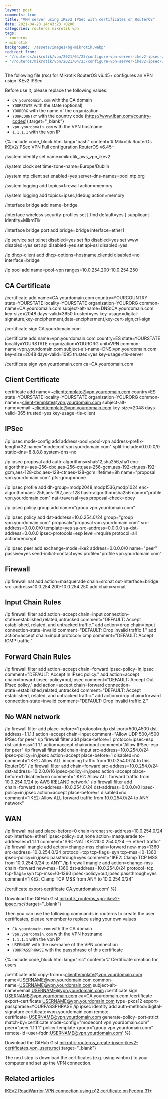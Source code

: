 ```yaml
---
layout: post
comments: true
title: "VPN server using IKEv2 IPSec with certificates on RouterOS"
date: 2021-04-23 14:43:23 +0200
categories: routeros mikrotik vpn
tags:
- routeros
- mikrotik
background: '/assets/images/bg-mikrotik.webp'
redirect_from: 
- "/routeros/mikrotik/vpn/2021/04/23/configure-vpn-server-ikev2-ipsec-with-certificates-mikrotik-routeros.html"
- "/routeros/mikrotik/vpn/2021/04/23/configure-vpn-server-ikev2-ipsec-with-certificates-mikrotik-routeros/"
---
```


The following file (rsc) for Mikrotik RouterOS v6.45+ configures an VPN usign IKEv2 IPSec

Before use it, please replace the following values:

- `CA.yourdomain.com` with the CA domain
- `YOURSTATE` with the state (optional)
- `YOURORG` with the name of the organization
- `YOURCOUNTRY` with the country code (https://www.iban.com/country-codes){:target="_blank"}
- `vpn.yourdomain.com` with the VPN hostname
- `1.1.1.1` with the vpn IP

{% include code_block.html lang="bash" content='# Mikrotik RouterOs IKEv2/IPSec VPN Full configuration RouterOS v6.45+

/system identity
set name=mikrotik_aws_vpn_ikev2

/system clock
set time-zone-name=Europe/Dublin

/system ntp client
set enabled=yes server-dns-names=pool.ntp.org

/system logging
add topics=firewall action=memory

/system logging 
add topics=ipsec,!debug action=memory

/interface bridge
add name=bridge

/interface wireless security-profiles
set [ find default=yes ] supplicant-identity=MikroTik

/interface bridge port
add bridge=bridge interface=ether1

/ip service
set telnet disabled=yes
set ftp disabled=yes
set www disabled=yes
set api disabled=yes
set api-ssl disabled=yes

/ip dhcp-client
add dhcp-options=hostname,clientid disabled=no interface=bridge

/ip pool
add name=pool-vpn ranges=10.0.254.200-10.0.254.250

## CA Certificate

/certificate add name=CA.yourdomain.com country=YOURCOUNTRY state=YOURSTATE locality=YOURSTATE organization=YOURORG common-name=CA.yourdomain.com subject-alt-name=DNS:CA.yourdomain.com key-size=2048 days-valid=3650 trusted=yes key-usage=digital-signature,key-encipherment,data-encipherment,key-cert-sign,crl-sign

/certificate sign CA.yourdomain.com

/certificate add name=vpn.yourdomain.com country=ES state=YOURSTATE locality=YOURSTATE organization=YOURORG unit=VPN common-name=vpn.yourdomain.com subject-alt-name=DNS:vpn.yourdomain.com key-size=2048 days-valid=1095 trusted=yes key-usage=tls-server

/certificate sign vpn.yourdomain.com ca=CA.yourdomain.com

## Client Certificate

certificate add name=~clienttemplate@vpn.yourdomain.com country=ES state=YOURSTATE locality=YOURSTATE organization=YOURORG common-name=~client-template@vpn.yourdomain.com subject-alt-name=email:~clienttemplate@vpn.yourdomain.com key-size=2048 days-valid=365 trusted=yes key-usage=tls-client

## IPSec

/ip ipsec mode-config add address-pool=pool-vpn address-prefix-length=32 name="modeconf vpn.yourdomain.com" split-include=0.0.0.0/0 static-dns=8.8.8.8 system-dns=no

/ip ipsec proposal add auth-algorithms=sha512,sha256,sha1 enc-algorithms=aes-256-cbc,aes-256-ctr,aes-256-gcm,aes-192-ctr,aes-192-gcm,aes-128-cbc,aes-128-ctr,aes-128-gcm lifetime=8h name="proposal vpn.yourdomain.com" pfs-group=none

/ip ipsec profile add dh-group=modp2048,modp1536,modp1024 enc-algorithm=aes-256,aes-192,aes-128 hash-algorithm=sha256 name="profile vpn.yourdomain.com" nat-traversal=yes proposal-check=obey

/ip ipsec policy group add name="group vpn.yourdomain.com"

/ip ipsec policy add dst-address=10.0.254.0/24 group="group vpn.yourdomain.com" proposal="proposal vpn.yourdomain.com" src-address=0.0.0.0/0 template=yes sa-src-address=0.0.0.0 sa-dst-address=0.0.0.0 ipsec-protocols=esp level=require protocol=all action=encrypt

/ip ipsec peer add exchange-mode=ike2 address=0.0.0.0/0 name="peer" passive=yes send-initial-contact=yes profile="profile vpn.yourdomain.com"

## Firewall

/ip firewall nat
add action=masquerade chain=srcnat out-interface=bridge src-address=10.0.254.200-10.0.254.250
add chain=srcnat

## Input Chain Rules

/ip firewall filter
add action=accept chain=input connection-state=established,related,untracked comment="DEFAULT: Accept established, related, and untracked traffic."
add action=drop chain=input connection-state=invalid comment="DEFAULT: Drop invalid traffic 1."
add action=accept chain=input protocol=icmp comment="DEFAULT: Accept ICMP traffic."

## Forward Chain Rules

/ip firewall filter
add action=accept chain=forward ipsec-policy=in,ipsec comment="DEFAULT: Accept In IPsec policy."
add action=accept chain=forward ipsec-policy=out,ipsec comment="DEFAULT: Accept Out IPsec policy."
add action=accept chain=forward connection-state=established,related,untracked comment="DEFAULT: Accept established, related, and untracked traffic."
add action=drop chain=forward connection-state=invalid comment="DEFAULT: Drop invalid traffic 2."

## No WAN network

/ip firewall filter add place-before=1 protocol=udp dst-port=500,4500 dst-address=1.1.1.1 action=accept chain=input comment="Allow UDP 500,4500 IPSec for peer"
/ip firewall filter add place-before=1 protocol=ipsec-esp dst-address=1.1.1.1 action=accept chain=input comment="Allow IPSec-esp for peer"
/ip firewall filter add chain=input src-address=10.0.254.0/24 ipsec-policy=in,ipsec action=accept place-before=1 disabled=no comment="IKE2: Allow ALL incoming traffic from 10.0.254.0/24 to this RouterOS"
/ip firewall filter add chain=forward src-address=10.0.254.0/24 dst-address=10.2.0.0/16 ipsec-policy=in,ipsec action=accept place-before=1 disabled=no comment="IKE2: Allow ALL forward traffic from 10.0.254.0/24 to AWS IRELAND network"
/ip firewall filter add chain=forward src-address=10.0.254.0/24 dst-address=0.0.0.0/0 ipsec-policy=in,ipsec action=accept place-before=1 disabled=no comment="IKE2: Allow ALL forward traffic from 10.0.254.0/24 to ANY network"

## WAN

/ip firewall nat add place-before=0 chain=srcnat src-address=10.0.254.0/24 out-interface=ether1 ipsec-policy=out,none action=masquerade to-addresses=1.1.1.1 comment="SRC-NAT IKE2:10.0.254.0/24 --> ether1 traffic"
/ip firewall mangle add action=change-mss chain=forward new-mss=1360 src-address=10.0.254.0/24 protocol=tcp tcp-flags=syn tcp-mss=!0-1360 ipsec-policy=in,ipsec passthrough=yes comment="IKE2: Clamp TCP MSS from 10.0.254.0/24 to ANY"
/ip firewall mangle add action=change-mss chain=forward new-mss=1360 dst-address=10.0.254.0/24 protocol=tcp tcp-flags=syn tcp-mss=!0-1360 ipsec-policy=out,ipsec passthrough=yes comment="IKE2: Clamp TCP MSS from ANY to 10.0.254.0/24"

/certificate export-certificate CA.yourdomain.com' %}

Download the GitHub Gist [mikrotik_routeros_vpn-ikev2-ipsec.rsc](https://gist.github.com/carlesloriente/70fbc993e867f838f8d476097d372518){:target="_blank"}

Then you can use the following commands in routeros to create the user certificates, please remember to replace using your own values

- `CA.yourdomain.com` with the CA domain
- `vpn.yourdomain.com` with the VPN hostname
- `1.1.1.1` with the vpn IP
- `USERNAME` with the username of the VPN connection
- `YOURPASSPHRASE` with the passphrase of this certificate

{% include code_block.html lang="rsc" content='# Certificate creation for users

/certificate add copy-from=~clienttemplate@vpn.yourdomain.com name=USERNAME@vpn.yourdomain.com common-name=USERNAME@vpn.yourdomain.com subject-alt-name=email:USERNAME@vpn.yourdomain.com
/certificate sign USERNAME@vpn.yourdomain.com ca=CA.yourdomain.com
/certificate export-certificate USERNAME@vpn.yourdomain.com type=pkcs12 export-passphrase=YOURPASSPHRASE
/ip ipsec identity add auth-method=digital-signature certificate=vpn.yourdomain.com remote-certificate=USERNAME@vpn.yourdomain.com generate-policy=port-strict match-by=certificate mode-config="modeconf vpn.yourdomain.com" peer="peer 1.1.1.1" policy-template-group="group vpn.yourdomain.com" remote-id=user-fqdn:USERNAME@vpn.yourdomain.com' %}

Download the GitHub Gist [mikrotik-routeros_create-ipsec-ikev2-certificates_vpn_users.rsc](https://gist.github.com/carlesloriente/94a203608009ee1bb3c6c335317e11a6){:target="_blank"}

The next step is download the certificates (e.g. using winbox) to your computer and set up the VPN connection.

## Related articles

[IKEv2 RoadWarrior VPN connection using p12 certificate on Fedora 31+](/posts/2021-04-24-configure-ikev2-vpn-connection-fedora/)
